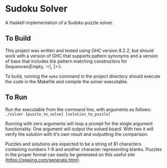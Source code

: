 # Sudoku Solver  
  
A Haskell implementation of a Sudoku puzzle solver.
  
## To Build  
This project was written and tested using GHC version 8.2.2, but should work 
with a version of GHC that supports pattern synonyms and a version of base 
that includes the pattern matching constructors for 
Sequences(Empty, :<|, |>:).  
  
To build, running the `make` command in the project directory should execute 
the code in the Makefile and compile the solver executable.  
  
## To Run  
Run the executable from the command line, with arguments as follows:  
`./solver [puzzle_to_solve] [solution_to_puzzle]`  
  
Running with zero arguments will loop a prompt for the single argument 
functionality.  One argument will output the solved board.  With two it will 
verify the solution with it's own result and outputting the comparison.  
  
Puzzles and solutions are expected to be a string of 81 characters containing 
numbers 1-9 and another character representing blanks.  Puzzles in the proper 
format can easily be generated on this useful site 
(https://qqwing.com/generate.html).  
